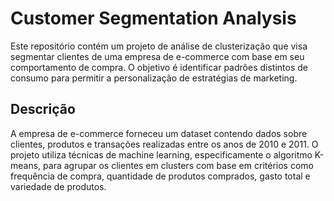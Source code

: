 # Customer Segmentation Analysis

Este repositório contém um projeto de análise de clusterização que visa segmentar clientes de uma empresa de e-commerce com base em seu comportamento de compra. O objetivo é identificar padrões distintos de consumo para permitir a personalização de estratégias de marketing.

## Descrição

A empresa de e-commerce forneceu um dataset contendo dados sobre clientes, produtos e transações realizadas entre os anos de 2010 e 2011. O projeto utiliza técnicas de machine learning, especificamente o algoritmo K-means, para agrupar os clientes em clusters com base em critérios como frequência de compra, quantidade de produtos comprados, gasto total e variedade de produtos.




